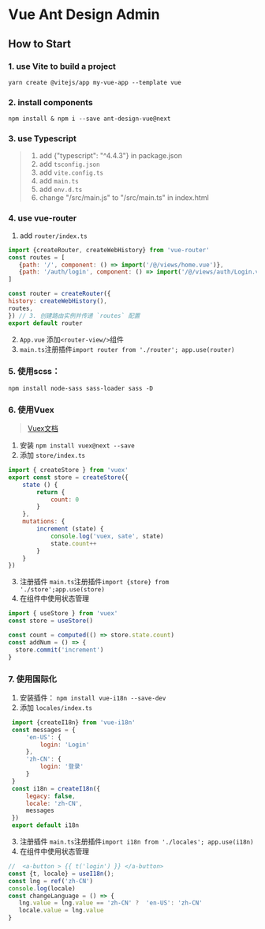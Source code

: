 # Vue Ant Design Admin

## How to Start 

### 1. use Vite to build a project
```
yarn create @vitejs/app my-vue-app --template vue
```
### 2. install components
```
npm install & npm i --save ant-design-vue@next
```

### 3. use Typescript
   > 1. add {"typescript": "^4.4.3"} in package.json
   > 2. add `tsconfig.json`
   > 3. add `vite.config.ts`
   > 4. add `main.ts`
   > 5. add `env.d.ts`
   > 6. change "/src/main.js" to "/src/main.ts" in index.html


### 4. use vue-router
  1. add `router/index.ts`
   ```javascript
   import {createRouter, createWebHistory} from 'vue-router'
   const routes = [
      {path: '/', component: () => import('/@/views/home.vue')},
      {path: '/auth/login', component: () => import('/@/views/auth/Login.vue')},
   ]
 
   const router = createRouter({
   history: createWebHistory(),
   routes,
   }) // 3. 创建路由实例并传递 `routes` 配置
   export default router
   ```
   
   2. `App.vue` 添加`<router-view/>`组件
   3. `main.ts`注册插件`import router from './router'; app.use(router)`

### 5. 使用scss： 
   ``` npm install node-sass sass-loader sass -D ```

### 6. 使用Vuex
  > [Vuex文档](https://next.vuex.vuejs.org/)
 1. 安装 ` npm install vuex@next --save `
 2. 添加 `store/index.ts`
   ```javascript
   import { createStore } from 'vuex'
   export const store = createStore({
       state () {
           return {
               count: 0
           }
       },
       mutations: {
           increment (state) {
               console.log('vuex, sate', state)
               state.count++
           }
       }
   })
  ```
  3. 注册插件 `main.ts`注册插件`import {store} from './store';app.use(store)`
  4. 在组件中使用状态管理
   ```javascript
   import { useStore } from 'vuex'
   const store = useStore()
   
   const count = computed(() => store.state.count)
   const addNum = () => {
     store.commit('increment')
   }
   ```

### 7. 使用国际化 
 1. 安装插件： ` npm install vue-i18n --save-dev `
 2. 添加 `locales/index.ts`
  ```javascript
   import {createI18n} from 'vue-i18n'
   const messages = {
       'en-US': {
           login: 'Login'
       },
       'zh-CN': {
           login: '登录'
       }
   }
   const i18n = createI18n({
       legacy: false,
       locale: 'zh-CN',
       messages
   })
   export default i18n
   ```
  3. 注册插件 `main.ts`注册插件`import i18n from './locales'; app.use(i18n)`
  4. 在组件中使用状态管理
   ```javascript
   //  <a-button > {{ t('login') }} </a-button>
   const {t, locale} = useI18n();
   const lng = ref('zh-CN')
   console.log(locale)
   const changeLanguage = () => {
      lng.value = lng.value == 'zh-CN' ?  'en-US': 'zh-CN'
      locale.value = lng.value
   }
   ```

